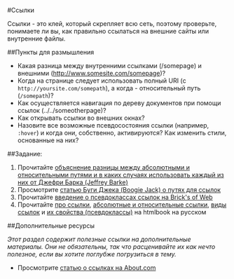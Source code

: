 #Ссылки

Ссылки - это клей, который скрепляет всю сеть, поэтому проверьте, понимаете ли вы, как правильно ссылаться на внешние сайты или внутренние файлы.

##Пункты для размышления

+ Какая разница между внутренними ссылками (/somepage) и внешними (http://www.somesite.com/somepage)?
+ Когда на странице следует использовать полный URI (с `http://yoursite.com/somepath`), а когда - относительный путь (`/somepath`)?
+ Как осуществляется навигация по дереву документов при помощи ссылок (../../someotherpage)?
+ Как открывать ссылки во внешних окнах?
+ Назовите все возможные псевдосостояния ссылки (например, `:hover`) и когда они, собственно, активируются? Как изменить стили, основанные на них?

##Задание:

1. Прочитайте [объяснение разницы между абсолютными и относительными путями и в каких случаях использовать каждый из них от Джефри Барка (Jeffrey Barke)](http://jeffreybarke.net/2013/06/paths-and-urls-relative-and-absolute/)
2. Просмотрите [статью Буги Джека (Boogie Jack) о путях для ссылок](http://www.boogiejack.com/server_paths.html)
3. Прочитайте [введение о псевдоклассах ссылок на Brick's of Web](http://bricksofweb.com/link-pseudo-classes/)
4. Прочитайте [про ссылки](http://htmlbook.ru/samhtml/ssylki), [абсолютные и относительные ссылки](http://htmlbook.ru/samhtml/ssylki/absolyutnye-i-otnositelnye-ssylki), [виды ссылок](http://htmlbook.ru/samhtml/ssylki/vidy-ssylok) и [их свойства (псевдоклассы)](http://htmlbook.ru/content/svoystva-ssylok) на htmlbook на русском

##Дополнительные ресурсы

_Этот раздел содержит полезные ссылки на дополнительные материалы. Они не обязательны, так что расценивайте их как нечто полезное, если вы хотите поглубже погрузиться в тему._

+ Просмотрите [статью о ссылках на About.com](http://webdesign.about.com/od/beginningtutorials/a/aa040502a.htm)
